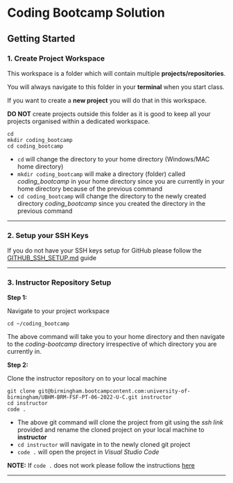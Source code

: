 # Coding Bootcamp Solution

## Getting Started

### 1. Create Project Workspace

This workspace is a folder which will contain multiple **projects/repositories**.

You will always navigate to this folder in your **terminal** when you start class.

If you want to create a **new project** you will do that in this workspace.

**DO NOT** create projects outside this folder as it is good to keep all your projects organised within a dedicated workspace.

```
cd
mkdir coding_bootcamp
cd coding_bootcamp
```

- `cd` will change the directory to your home directory (Windows/MAC home directory)
- `mkdir coding_bootcamp` will make a directory (folder) called _coding_bootcamp_ in your home directory since you are currently in your home directory because of the previous command
- `cd coding_bootcamp` will change the directory to the newly created directory _coding_bootcamp_ since you created the directory in the previous command

---

### 2. Setup your SSH Keys

If you do not have your SSH keys setup for GitHub please follow the [GITHUB_SSH_SETUP.md](./GITHUB_SSH_SETUP.md) guide

---

### 3. Instructor Repository Setup

**Step 1:**

Navigate to your project workspace

```
cd ~/coding_bootcamp
```

The above command will take you to your home directory and then navigate to the _coding-bootcamp_ directory irrespective of which directory you are currently in.

**Step 2:**

Clone the instructor repository on to your local machine

```
git clone git@birmingham.bootcampcontent.com:university-of-birmingham/UBHM-BRM-FSF-PT-06-2022-U-C.git instructor
cd instructor
code .
```

- The above git command will clone the project from git using the _ssh link_ provided and rename the cloned project on your local machine to **instructor**
- `cd instructor` will navigate in to the newly cloned git project
- `code .` will open the project in _Visual Studio Code_

**NOTE:** If `code .` does not work please follow the instructions [here](https://code.visualstudio.com/docs/setup/mac#_launching-from-the-command-line)

---
